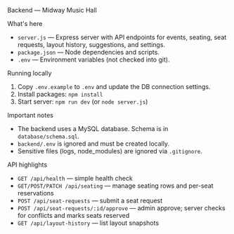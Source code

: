 Backend — Midway Music Hall

What's here
- `server.js` — Express server with API endpoints for events, seating, seat requests, layout history, suggestions, and settings.
- `package.json` — Node dependencies and scripts.
- `.env` — Environment variables (not checked into git).

Running locally
1. Copy `.env.example` to `.env` and update the DB connection settings.
2. Install packages: `npm install`
3. Start server: `npm run dev` (or `node server.js`)

Important notes
- The backend uses a MySQL database. Schema is in `database/schema.sql`.
- `backend/.env` is ignored and must be created locally.
- Sensitive files (logs, node_modules) are ignored via `.gitignore`.

API highlights
- `GET /api/health` — simple health check
- `GET/POST/PATCH /api/seating` — manage seating rows and per-seat reservations
- `POST /api/seat-requests` — submit a seat request
- `POST /api/seat-requests/:id/approve` — admin approve; server checks for conflicts and marks seats reserved
- `GET /api/layout-history` — list layout snapshots

